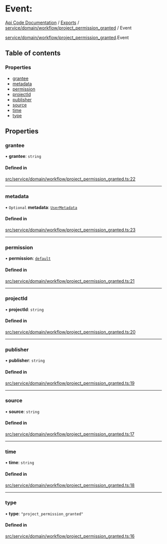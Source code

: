# Event: 
 
[Api Code Documentation](../README.md) / [Exports](../modules.md) / [service/domain/workflow/project\_permission\_granted](../modules/service_domain_workflow_project_permission_granted.md) / Event

[service/domain/workflow/project\_permission\_granted](../modules/service_domain_workflow_project_permission_granted.md).Event

## Table of contents

### Properties

- [grantee](service_domain_workflow_project_permission_granted.Event.md#grantee)
- [metadata](service_domain_workflow_project_permission_granted.Event.md#metadata)
- [permission](service_domain_workflow_project_permission_granted.Event.md#permission)
- [projectId](service_domain_workflow_project_permission_granted.Event.md#projectid)
- [publisher](service_domain_workflow_project_permission_granted.Event.md#publisher)
- [source](service_domain_workflow_project_permission_granted.Event.md#source)
- [time](service_domain_workflow_project_permission_granted.Event.md#time)
- [type](service_domain_workflow_project_permission_granted.Event.md#type)

## Properties

### grantee

• **grantee**: `string`

#### Defined in

[src/service/domain/workflow/project_permission_granted.ts:22](https://github.com/openkfw/TruBudget/blob/90402cb/api/src/service/domain/workflow/project_permission_granted.ts#L22)

___

### metadata

• `Optional` **metadata**: [`UserMetadata`](../modules/service_domain_metadata.md#usermetadata)

#### Defined in

[src/service/domain/workflow/project_permission_granted.ts:23](https://github.com/openkfw/TruBudget/blob/90402cb/api/src/service/domain/workflow/project_permission_granted.ts#L23)

___

### permission

• **permission**: [`default`](../modules/authz_intents.md#default)

#### Defined in

[src/service/domain/workflow/project_permission_granted.ts:21](https://github.com/openkfw/TruBudget/blob/90402cb/api/src/service/domain/workflow/project_permission_granted.ts#L21)

___

### projectId

• **projectId**: `string`

#### Defined in

[src/service/domain/workflow/project_permission_granted.ts:20](https://github.com/openkfw/TruBudget/blob/90402cb/api/src/service/domain/workflow/project_permission_granted.ts#L20)

___

### publisher

• **publisher**: `string`

#### Defined in

[src/service/domain/workflow/project_permission_granted.ts:19](https://github.com/openkfw/TruBudget/blob/90402cb/api/src/service/domain/workflow/project_permission_granted.ts#L19)

___

### source

• **source**: `string`

#### Defined in

[src/service/domain/workflow/project_permission_granted.ts:17](https://github.com/openkfw/TruBudget/blob/90402cb/api/src/service/domain/workflow/project_permission_granted.ts#L17)

___

### time

• **time**: `string`

#### Defined in

[src/service/domain/workflow/project_permission_granted.ts:18](https://github.com/openkfw/TruBudget/blob/90402cb/api/src/service/domain/workflow/project_permission_granted.ts#L18)

___

### type

• **type**: ``"project_permission_granted"``

#### Defined in

[src/service/domain/workflow/project_permission_granted.ts:16](https://github.com/openkfw/TruBudget/blob/90402cb/api/src/service/domain/workflow/project_permission_granted.ts#L16)
